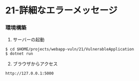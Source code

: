 # 21-詳細なエラーメッセージ

### 環境構築
1. サーバーの起動
```
$ cd $HOME/projects/webapp-vuln/21/VulnerableApplication
$ dotnet run
```

2. ブラウザからアクセス
```
http://127.0.0.1:5000
```
